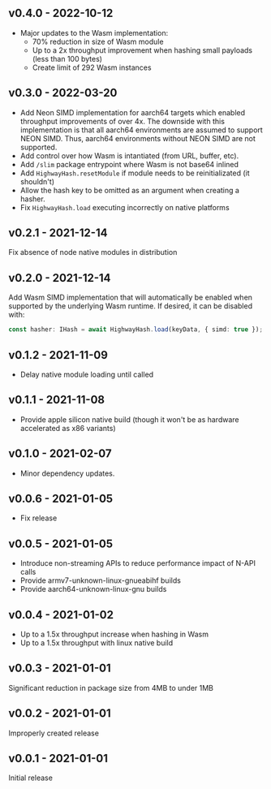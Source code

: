 ## v0.4.0 - 2022-10-12

- Major updates to the Wasm implementation:
  - 70% reduction in size of Wasm module
  - Up to a 2x throughput improvement when hashing small payloads (less than 100 bytes)
  - Create limit of 292 Wasm instances

## v0.3.0 - 2022-03-20

- Add Neon SIMD implementation for aarch64 targets which enabled throughput improvements of over 4x. The downside with this implementation is that all aarch64 environments are assumed to support NEON SIMD. Thus, aarch64 environments without NEON SIMD are not supported.
- Add control over how Wasm is intantiated (from URL, buffer, etc).
- Add `/slim` package entrypoint where Wasm is not base64 inlined
- Add `HighwayHash.resetModule` if module needs to be reinitializated (it shouldn't)
- Allow the hash key to be omitted as an argument when creating a hasher.
- Fix `HighwayHash.load` executing incorrectly on native platforms

## v0.2.1 - 2021-12-14

Fix absence of node native modules in distribution

## v0.2.0 - 2021-12-14

Add Wasm SIMD implementation that will automatically be enabled when supported by the underlying Wasm runtime. If desired, it can be disabled with:

```ts
const hasher: IHash = await HighwayHash.load(keyData, { simd: true });
```

## v0.1.2 - 2021-11-09

- Delay native module loading until called

## v0.1.1 - 2021-11-08

- Provide apple silicon native build (though it won't be as hardware accelerated as x86 variants)

## v0.1.0 - 2021-02-07

- Minor dependency updates.

## v0.0.6 - 2021-01-05

- Fix release

## v0.0.5 - 2021-01-05

- Introduce non-streaming APIs to reduce performance impact of N-API calls
- Provide armv7-unknown-linux-gnueabihf builds
- Provide aarch64-unknown-linux-gnu builds 

## v0.0.4 - 2021-01-02

- Up to a 1.5x throughput increase when hashing in Wasm
- Up to a 1.5x throughput with linux native build

## v0.0.3 - 2021-01-01

Significant reduction in package size from 4MB to under 1MB

## v0.0.2 - 2021-01-01

Improperly created release

## v0.0.1 - 2021-01-01

Initial release